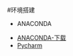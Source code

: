 #环境搭建
 - ANACONDA
 * [ANACONDA-下载](https://www.anaconda.com/download/)
 * [Pycharm](https://www.jetbrains.com/pycharm/)